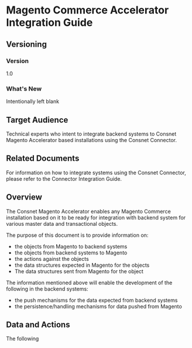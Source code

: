 
# Magento Commerce Accelerator Integration Guide

## Versioning 

### Version 
1.0 

### What's New
Intentionally left blank

## Target Audience
Technical experts who intent to integrate backend systems to Consnet Magento Accelerator based installations using the Consnet Connector.

## Related Documents
For information on how to integrate systems using the Consnet Connector, please refer to the Connector Integration Guide.

## Overview
The Consnet Magento Accelerator enables any Magento Commerce installation based on it to be ready for integration with backend system for various master data and transactional objects. 

The purpose of this document is to provide information on:

 - the objects from Magento to backend systems
 - the objects from backend systems to Magento
 - the actions against the objects
 - the data structures expected in Magento for the objects 
 - The data structures sent from Magento for the object

The information mentioned above will enable the development of the following in the backend systems: 

 - the push mechanisms for the data expected from backend systems
 - the persistence/handling mechanisms for data pushed from Magento

## Data and Actions
The following
<!--stackedit_data:
eyJoaXN0b3J5IjpbLTkzMDY4MTc2LC05MTIwODIyNzAsLTc2OT
MyNjQ3OCwtODY3MTE3NDk3LDIxMjU5NDE4MDIsMTQzNzkwMzQx
LC0zOTg2NzQ4OTgsMTM0OTA3NTk1LC0xMDQxNzQ0NzE4XX0=
-->